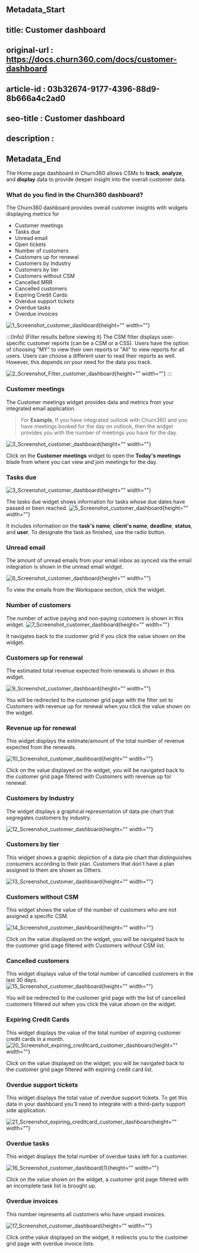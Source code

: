 ## Metadata_Start
## title: Customer dashboard
## original-url : https://docs.churn360.com/docs/customer-dashboard
## article-id : 03b32674-9177-4396-88d9-8b666a4c2ad0
## seo-title : Customer dashboard 
## description : 
## Metadata_End
The Home page dashboard in Churn360 allows CSMs to **track**, **analyze**, and **display** data to provide deeper insight into the overall customer data. 

### What do you find in the Churn360 dashboard?
The Churn360 dashboard provides overall customer insights with widgets displaying  metrics for


* Customer meetings
* Tasks due
* Unread email
* Open tickets
* Number of customers 
* Customers up for renewal
* Customers by Industry
* Customers by tier 
* Customers without CSM
* Cancelled MRR
* Cancelled customers
* Expiring Credit Cards
* Overdue support tickets
* Overdue tasks
* Overdue invoices

![1_Screenshot_customer_dashboard](https://cdn.document360.io/b618a27d-7a6e-4dfb-84d1-30d3ef656644/Images/Documentation/1_Screenshot_customer_dashboard.png){height="" width=""}

:::(Info) (Filter results before viewing it)
The CSM filter displays user-specific customer reports (can be a CSM or a CSS). Users have the option of choosing "MY" to view their own reports or "All" to view reports for all users. Users can choose a different user to read their reports as well. However, this depends on your need for the data you track.

![2_Screenshot_Filter_customer_dashboard](https://cdn.document360.io/b618a27d-7a6e-4dfb-84d1-30d3ef656644/Images/Documentation/2_Screenshot_Filter_customer_dashboard.png){height="" width=""}
:::

### Customer meetings
The Customer meetings widget provides data and metrics from your integrated email application.


>For **Example**, If you have integrated outlook with Churn360 and you have meetings booked for the day on outlook, then the widget provides you with the number of meetings you have for the day.

![3_Screenshot_customer_dashboard](https://cdn.document360.io/b618a27d-7a6e-4dfb-84d1-30d3ef656644/Images/Documentation/3_Screenshot_customer_dashboard.png){height="" width=""}

Click on the **Customer meetings** widget to open the **Today's meetings** blade from where you can view and join meetings for the day.

### Tasks due

![3_Screenshot_customer_dashboard](https://cdn.document360.io/b618a27d-7a6e-4dfb-84d1-30d3ef656644/Images/Documentation/3_Screenshot_customer_dashboard.png){height="" width=""}


The tasks due widget shows information for tasks whose due dates have passed or been reached.
![5_Screenshot_customer_dashboard](https://cdn.document360.io/b618a27d-7a6e-4dfb-84d1-30d3ef656644/Images/Documentation/5_Screenshot_customer_dashboard.png){height="" width=""}

It includes information on the **task's name**, **client's name**, **deadline**, **status**, and **user**. To designate the task as finished, use the radio button.
 
 ### Unread email
The amount of unread emails from your email inbox as synced via the email integration is shown in the unread email widget.

![6_Screenshot_customer_dashboard](https://cdn.document360.io/b618a27d-7a6e-4dfb-84d1-30d3ef656644/Images/Documentation/6_Screenshot_customer_dashboard.png){height="" width=""}
 
To view the emails from the Workspace section, click the widget.
 
  ### Number of customers
The number of active paying and non-paying customers is shown in this widget.
![7_Screenshot_customer_dashboard](https://cdn.document360.io/b618a27d-7a6e-4dfb-84d1-30d3ef656644/Images/Documentation/7_Screenshot_customer_dashboard.png){height="" width=""}
 
 It navigates back to the customer grid if you click the value shown on the widget.

### Customers up for renewal 
 The estimated total revenue expected from renewals is shown in this widget.

 ![9_Screenshot_customer_dashboard](https://cdn.document360.io/b618a27d-7a6e-4dfb-84d1-30d3ef656644/Images/Documentation/9_Screenshot_customer_dashboard.png){height="" width=""}

You will be redirected to the customer grid page with the filter set to Customers with revenue up for renewal when you click the value shown on the widget.
 
 ### Revenue up for renewal
 This widget displays the estimate/amount of the total number of revenue expected from the renewals.
 
 ![10_Screenshot_customer_dashboard](https://cdn.document360.io/b618a27d-7a6e-4dfb-84d1-30d3ef656644/Images/Documentation/10_Screenshot_customer_dashboard.png){height="" width=""}

Click on the value displayed on the widget, you will be navigated back to the customer grid page filtered with Customers with revenue up for renewal.

 ### Customers by Industry

The widget displays a graphical representation of data pie chart that segregates customers by industry.
 
![12_Screenshot_customer_dashboard](https://cdn.document360.io/b618a27d-7a6e-4dfb-84d1-30d3ef656644/Images/Documentation/12_Screenshot_customer_dashboard.png){height="" width=""}

### Customers by tier
This widget shows a graphic depiction of a data pie chart that distinguishes consumers according to their plan. Customers that don't have a plan assigned to them are shown as Others.

![13_Screenshot_customer_dashboard](https://cdn.document360.io/b618a27d-7a6e-4dfb-84d1-30d3ef656644/Images/Documentation/13_Screenshot_customer_dashboard.png){height="" width=""}


### Customers without CSM
This widget shows the value of the number of customers who are not assigned a specific CSM.
 
![14_Screenshot_customer_dashboard](https://cdn.document360.io/b618a27d-7a6e-4dfb-84d1-30d3ef656644/Images/Documentation/14_Screenshot_customer_dashboard.png){height="" width=""}

Click on the value displayed on the widget, you will be navigated back to the customer grid page filtered with Customers without CSM list.
 
 ### Cancelled customers
This widget displays value of the total number of cancelled customers in the last 30 days.  
![15_Screenshot_customer_dashboard](https://cdn.document360.io/b618a27d-7a6e-4dfb-84d1-30d3ef656644/Images/Documentation/15_Screenshot_customer_dashboard.png){height="" width=""}

You will be redirected to the customer grid page with the list of cancelled customers filtered out when you click the value shown on the widget.


### Expiring Credit Cards
This widget displays the value of the total number of expiring customer credit cards in a month. 
![20_Screenshot_expiring_creditcard_customer_dashboars](https://cdn.document360.io/b618a27d-7a6e-4dfb-84d1-30d3ef656644/Images/Documentation/20_Screenshot_expiring_creditcard_customer_dashboars.png){height="" width=""}

Click on the value displayed on the widget, you will be navigated back to the customer grid page filtered with expiring credit card list.

### Overdue support tickets
This widget displays the total value of overdue support tickets. To get this data in your dashboard you'll need to integrate with a third-party support side application.

![21_Screenshot_expiring_creditcard_customer_dashboars](https://cdn.document360.io/b618a27d-7a6e-4dfb-84d1-30d3ef656644/Images/Documentation/21_Screenshot_expiring_creditcard_customer_dashboars.png){height="" width=""}

 
### Overdue tasks
 This widget displays the total number of overdue tasks left  for a customer. 
 
![16_Screenshot_customer_dashboard\(1\)](https://cdn.document360.io/b618a27d-7a6e-4dfb-84d1-30d3ef656644/Images/Documentation/16_Screenshot_customer_dashboard%281%29.png){height="" width=""}

 Click on the value shown on the widget, a customer grid page filtered with an incomplete task list is brought up.

### Overdue invoices
This number represents all customers who have unpaid invoices.

![17_Screenshot_customer_dashboard](https://cdn.document360.io/b618a27d-7a6e-4dfb-84d1-30d3ef656644/Images/Documentation/17_Screenshot_customer_dashboard.png){height="" width=""}

Click onthe value displayed on the widget, it redirects you to the customer grid page with overdue invoice lists.

